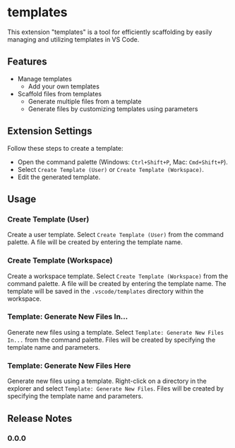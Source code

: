 # templates

This extension "templates" is a tool for efficiently scaffolding by easily managing and utilizing templates in VS Code.

## Features

* Manage templates
  * Add your own templates
* Scaffold files from templates
  * Generate multiple files from a template
  * Generate files by customizing templates using parameters

## Extension Settings

Follow these steps to create a template:
* Open the command palette (Windows: `Ctrl+Shift+P`, Mac: `Cmd+Shift+P`).
* Select `Create Template (User)` or `Create Template (Workspace)`.
* Edit the generated template.
## Usage

### Create Template (User)

Create a user template.
Select `Create Template (User)` from the command palette.
A file will be created by entering the template name.

### Create Template (Workspace)

Create a workspace template.
Select `Create Template (Workspace)` from the command palette.
A file will be created by entering the template name.
The template will be saved in the `.vscode/templates` directory within the workspace.

### Template: Generate New Files In...

Generate new files using a template.
Select `Template: Generate New Files In...` from the command palette.
Files will be created by specifying the template name and parameters.

### Template: Generate New Files Here

Generate new files using a template.
Right-click on a directory in the explorer and select `Template: Generate New Files`.
Files will be created by specifying the template name and parameters.

## Release Notes

### 0.0.0

